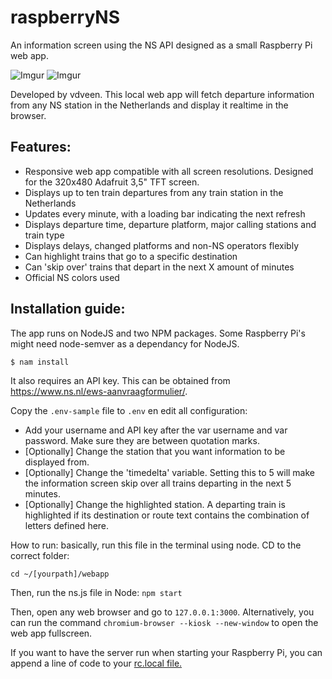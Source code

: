 # raspberryNS
An information screen using the NS API designed as a small Raspberry Pi web app.

![Imgur](http://i.imgur.com/3yjXawKm.png) ![Imgur](http://i.imgur.com/HQtqq2sm.jpg)

Developed by vdveen. This local web app will fetch departure information from any NS station in the Netherlands and display it realtime in the browser. 

## Features:
* Responsive web app compatible with all screen resolutions. Designed for the 320x480 Adafruit 3,5" TFT screen.
* Displays up to ten train departures from any train station in the Netherlands
* Updates every minute, with a loading bar indicating the next refresh
* Displays departure time, departure platform, major calling stations and train type
* Displays delays, changed platforms and non-NS operators flexibly
* Can highlight trains that go to a specific destination
* Can 'skip over' trains that depart in the next X amount of minutes
* Official NS colors used

## Installation guide:
The app runs on NodeJS and two NPM packages. Some Raspberry Pi's might need node-semver as a dependancy for NodeJS. 

`$ nam install`

It also requires an API key. This can be obtained from https://www.ns.nl/ews-aanvraagformulier/. 

Copy the `.env-sample` file to `.env` en edit all configuration:

* Add your username and API key after the var username and var password. Make sure they are between quotation marks.
* [Optionally] Change the station that you want information to be displayed from. 
* [Optionally] Change the 'timedelta' variable. Setting this to 5 will make the information screen skip over all trains departing in the next 5 minutes.
* [Optionally] Change the highlighted station. A departing train is highlighted if its destination or route text contains the combination of letters defined here. 


How to run: basically, run this file in the terminal using node. CD to the correct folder:

`cd ~/[yourpath]/webapp`

Then, run the ns.js file in Node: `npm start`

Then, open any web browser and go to `127.0.0.1:3000`. Alternatively, you can run the command `chromium-browser --kiosk --new-window` to open the web app fullscreen. 

If you want to have the server run when starting your Raspberry Pi, you can append a line of code to your [rc.local file.](https://www.raspberrypi.org/documentation/linux/usage/rc-local.md) 
